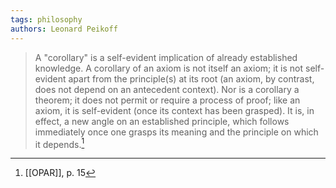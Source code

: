 ```yaml
---
tags: philosophy
authors: Leonard Peikoff
---
```


>A "corollary" is a self-evident implication of already established knowledge. A corollary of an axiom is not itself an axiom; it is not self-evident apart from the principle(s) at its root (an axiom, by contrast, does not depend on an antecedent context). Nor is a corollary a theorem; it does not permit or require a process of proof; like an axiom, it is self-evident (once its context has been grasped). It is, in effect, a new angle on an established principle, which follows immediately once one grasps its meaning and the principle on which it depends.[^1]

[^1]: [[OPAR]], p. 15